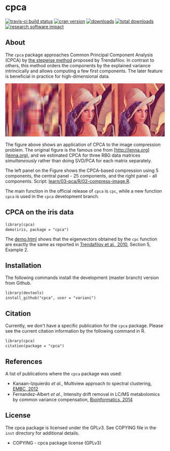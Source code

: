 # cpca

[![travis-ci build status](https://travis-ci.org/variani/cpca.svg?branch=master)](https://travis-ci.org/variani/cpca) [![cran version](http://www.r-pkg.org/badges/version/cpca)](https://cran.r-project.org/web/packages/cpca) [![downloads](http://cranlogs.r-pkg.org/badges/cpca)](http://cranlogs.r-pkg.org/badges/cpca) [![total downloads](http://cranlogs.r-pkg.org/badges/grand-total/cpca)](http://cranlogs.r-pkg.org/badges/grand-total/cpca) [![research software impact](http://depsy.org/api/package/cran/cpca/badge.svg)](http://depsy.org/package/r/cpca)

## About

The `cpca` package approaches Common Principal Component Analysis (CPCA) by [the stepwise method](http://www.sciencedirect.com/science/article/pii/S016794731000112X) proposed by Trendafilov. In contrast to others, this method orders the components by the explained variance intrincically and allows computing a few first components. The later feature is beneficial in practice for high-dimensional data.

![](https://raw.githubusercontent.com/variani/cpca/master/docs/images/lena.png)

The figure above shows an application of CPCA to the image compression problem. The original figure is the famous one from [http://lenna.org](lenna.org), and we estimated CPCA for three RBG data matrices *simultaneously* rather than doing SVD/PCA for each matrix separately.

The left panel on the Figure shows the CPCA-based compression using 5 components, the central panel - 25 components, and the right panel - all components. Script: [learn/03-pca/R/02-compress-image.R](https://github.com/variani/cpca/blob/master/learn/03-pca/R/02-compress-image.R).

The main function in the official release of `cpca` is `cpc`, while a new function `cpca` is used in the `cpca` development branch.

## CPCA on the iris data

```
library(cpca)
demo(iris, package = "cpca")
```

The [demo.html](http://htmlpreview.github.io/?https://raw.github.com/variani/cpca/master/inst/doc/demo.html) shows that 
the eigenvectors obtained by the `cpc` function are exactly the same as reported 
in [Trendafilov et al., 2010](http://www.sciencedirect.com/science/article/pii/S016794731000112X), Section 5, Example 2. 

## Installation

The following commands install the development (master branch) version from Github.

```
library(devtools)
install_github("cpca", user = "variani")
```

## Citation

Currently, we don't have a specific publication for the `cpca` package. Please see the current citation information by the following command in R.

```
library(cpca)
citation(package = "cpca")
```

## References

A list of publications where the `cpca` package was used:

- Kanaan-Izquierdo *et al.*, Multiview approach to spectral clustering, [EMBC, 2012](https://doi.org/10.1109/EMBC.2012.6346165)
- Fernandez-Albert *et al.*, Intensity drift removal in LC/MS metabolomics by common variance compensation, [Bioinformatics, 2014](https://doi.org/10.1093/bioinformatics/btu423)

## License

The cpca package is licensed under the GPLv3. See COPYING file in the `inst` directory for additional details.

-   COPYING - cpca package license (GPLv3)

